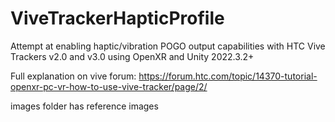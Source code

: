 # ViveTrackerHapticProfile
Attempt at enabling haptic/vibration POGO output capabilities with HTC Vive Trackers v2.0 and v3.0
using OpenXR and Unity 2022.3.2+

Full explanation on vive forum: https://forum.htc.com/topic/14370-tutorial-openxr-pc-vr-how-to-use-vive-tracker/page/2/

images folder has reference images
